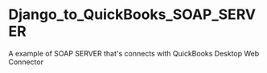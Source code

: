 # Django_to_QuickBooks_SOAP_SERVER
A example of SOAP SERVER that's connects with QuickBooks Desktop Web Connector
